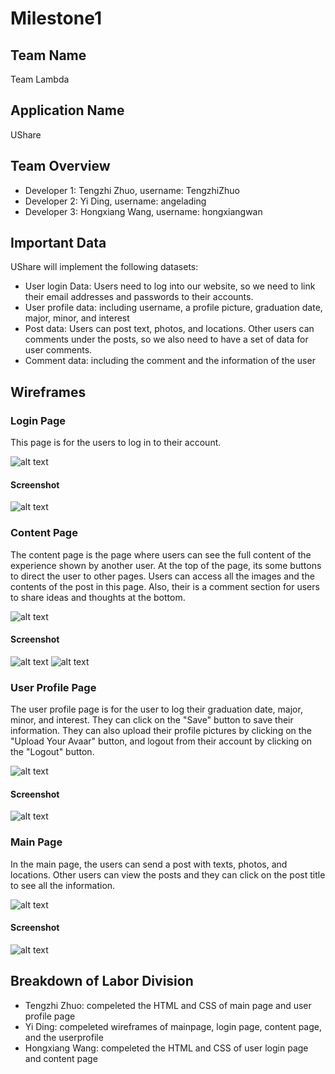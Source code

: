 # Milestone1

## Team Name

Team Lambda

## Application Name

UShare

## Team Overview

* Developer 1: Tengzhi Zhuo, username: TengzhiZhuo
* Developer 2: Yi Ding, username: angelading
* Developer 3: Hongxiang Wang, username: hongxiangwan

## Important Data

UShare will implement the following datasets:

* User login Data: Users need to log into our website, so we need to link their email addresses and passwords to their accounts. 
* User profile data: including username, a profile picture, graduation date, major, minor, and interest
* Post data: Users can post text, photos, and locations. Other users can comments under the posts, so we also need to have a set of data for user comments.
* Comment data: including the comment and the information of the user

## Wireframes

### Login Page

This page is for the users to log in to their account.

<img src="img/loginPage.png" alt="alt text" title="image Title" />

#### Screenshot

<img src="img/loginScreenshot.png" alt="alt text" title="image Title" />

### Content Page

The content page is the page where users can see the full content of the experience shown by another user. At the top of the page, its some buttons to direct the user to other pages. Users can access all the images and the contents of the post in this page. Also, their is a comment section for users to share ideas and thoughts at the bottom. 

<img src="img/contentPage.png" alt="alt text" title="image Title" />

#### Screenshot

<img src="img/contentScreenshot1.png" alt="alt text" title="image Title" />
<img src="img/contentScreenshot2.png" alt="alt text" title="image Title" />

### User Profile Page
The user profile page is for the user to log their graduation date, major, minor, and interest. They can click on the "Save" button to save their information. They can also upload their profile pictures by clicking on the "Upload Your Avaar" button, and logout from their account by clicking on the "Logout" button. 

<img src="img/UserProfile.jpg" alt="alt text" title="image Title" />

#### Screenshot
<img src="img/UserProfileScreenshot.jpg" alt="alt text" title="image Title" />

### Main Page
In the main page, the users can send a post with texts, photos, and locations. Other users can view the posts and they can click on the post title to see all the information.

<img src="img/MainPage.jpg" alt="alt text" title="image Title" />


#### Screenshot
<img src="img/MainPageScreenshot.jpg" alt="alt text" title="image Title" />

## Breakdown of Labor Division
* Tengzhi Zhuo: compeleted the HTML and CSS of main page and user profile page
* Yi Ding: compeleted wireframes of mainpage, login page, content page, and the userprofile  
* Hongxiang Wang: compeleted the HTML and CSS of user login page and content page
